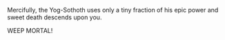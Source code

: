 Mercifully, the Yog-Sothoth uses only a tiny fraction of his epic power
and sweet death descends upon you.

WEEP MORTAL!